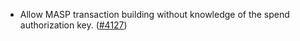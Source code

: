 - Allow MASP transaction building without knowledge of the spend authorization
  key. ([\#4127](https://github.com/anoma/namada/pull/4127))
